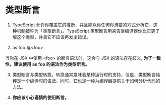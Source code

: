 # 类型断言

1. TypeScript 允许你覆盖它的推断，并且能以你任何你想要的方式分析它，这种机制被称为「类型断言」。TypeScript 类型断言用来告诉编译器你比它更了解这个类型，并且它不应该再发出错误。

2. as foo 与\<foo>

当你在 JSX 中使用 \<foo> 的断言语法时，这会与 JSX 的语法存在歧义, **为了一致性，建议使用 as foo 的语法作为类型断言。**

3. 类型断言与类型转换，转换通常意味着某种运行时的支持，但是，类型断言纯粹是一个编译时的语法，同时，它也是一种为编译器提供关于如何分析代码的方法。

4. **你应该小心谨慎的使用断言。**
